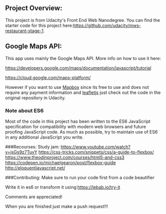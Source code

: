 ## Project Overview:
This project is from Udacity's Front End Web Nanodegree. You can find the starter code for this project here:https://github.com/udacity/mws-restaurant-stage-1.

## Google Maps API:
This app uses mainly the Google Maps API.
More info on how to use it here:

https://developers.google.com/maps/documentation/javascript/tutorial

https://cloud.google.com/maps-platform/

However if you want to use [Mapbox](https://www.mapbox.com/) since its free to use and does not require any payment information and [leafletjs](https://leafletjs.com/) just check out the code in the original repository in Udacity.

### Note about ES6

Most of the code in this project has been written to the ES6 JavaScript specification for compatibility with modern web browsers and future proofing JavaScript code. As much as possible, try to maintain use of ES6 in any additional JavaScript you write.

###Recourses:
Study jam:
https://www.youtube.com/watch?v=jsGs9z7TuyY
https://css-tricks.com/snippets/css/a-guide-to-flexbox/
https://www.theodinproject.com/courses/html5-and-css3
https://codepen.io/michaelgearon/post/flexbox-guide
http://eloquentjavascript.net/

###Contributing:
Make sure to run your code first from a code beautifier

Write it in es6 or transform it using:https://lebab.io/try-it

Comments are appreciated!

When you are finished just make a push request!!!


